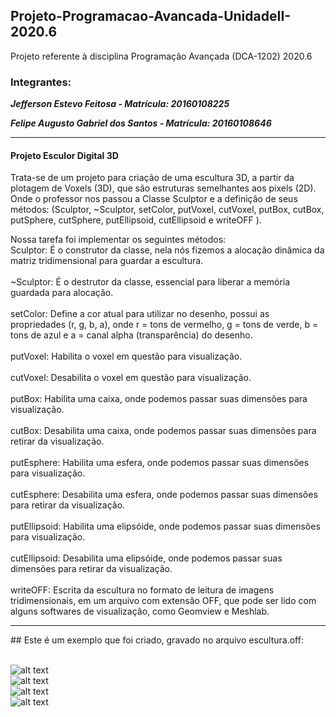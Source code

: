 ## Projeto-Programacao-Avancada-UnidadeII-2020.6
Projeto referente à disciplina Programação Avançada (DCA-1202) 2020.6
### Integrantes:

**_Jefferson Estevo Feitosa - Matrícula: 20160108225_**

**_Felipe Augusto Gabriel dos Santos - Matrícula: 20160108646_**
<hr>

<h4>Projeto Esculor Digital 3D</h4>
  <p>Trata-se de um projeto para criação de uma escultura 3D, a partir da plotagem de Voxels (3D), que são estruturas semelhantes aos pixels (2D).
    Onde o professor nos passou a Classe Sculptor e a definição de seus métodos: (Sculptor, ~Sculptor, setColor, putVoxel, cutVoxel, putBox, cutBox, putSphere, cutSphere,
    putEllipsoid, cutEllipsoid e writeOFF ).</p>
  
  Nossa tarefa foi implementar os seguintes métodos:<br>
  Sculptor: É o construtor da classe, nela nós fizemos a alocação dinâmica da matriz tridimensional para guardar a escultura.<br><br>
  ~Sculptor: É o destrutor da classe, essencial para liberar a memória guardada para alocação.<br><br>
  setColor: Define a cor atual para utilizar no desenho, possui as propriedades (r, g, b, a), onde r = tons de vermelho, g = tons de verde, 
  b = tons de azul e a = canal alpha (transparência) do desenho.<br><br>
  putVoxel: Habilita o voxel em questão para visualização.<br><br>
  cutVoxel: Desabilita o voxel em questão para visualização.<br><br>
  putBox: Habilita uma caixa, onde podemos passar suas dimensões para visualização.<br><br>
  cutBox: Desabilita uma caixa, onde podemos passar suas dimensões para retirar da visualização.<br><br>
  putEsphere: Habilita uma esfera, onde podemos passar suas dimensões para visualização.<br><br>
  cutEsphere: Desabilita uma esfera, onde podemos passar suas dimensões para retirar da visualização.<br><br>
  putEllipsoid: Habilita uma elipsóide, onde podemos passar suas dimensões para visualização.<br><br>
  cutEllipsoid: Desabilita uma elipsóide, onde podemos passar suas dimensões para retirar da visualização.<br><br>
  writeOFF: Escrita da escultura no formato  de leitura de imagens tridimensionais, em um arquivo com extensão OFF, que pode ser lido com alguns softwares de 
  visualização, como Geomview e Meshlab.
  <hr>
  ## Este é um exemplo que foi criado, gravado no arquivo escultura.off:<br><br>
  
  ![alt text](https://github.com/JeffersonEstevo/Projeto-Programacao-Avancada-UnidadeII-2020.6/tree/master/parte1/img/vista-frontal.png)<br>
  ![alt text](https://github.com/JeffersonEstevo/Projeto-Programacao-Avancada-UnidadeII-2020.6/tree/master/parte1/img/vista-perspectiva.png)<br>
  ![alt text](https://github.com/JeffersonEstevo/Projeto-Programacao-Avancada-UnidadeII-2020.6/tree/master/parte1/img/vista-lateral.png)<br>
  ![alt text](https://github.com/JeffersonEstevo/Projeto-Programacao-Avancada-UnidadeII-2020.6/tree/master/parte1/img/vista-superior.png)<br>
 
